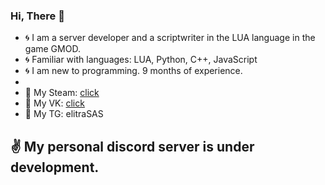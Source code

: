 ### Hi, There 👋

- 🌀 I am a server developer and a scriptwriter in the LUA language in the game GMOD.
- 🌀 Familiar with languages: LUA, Python, C++, JavaScript
- 🌀 I am new to programming. 9 months of experience.
- 
- 🔸 My Steam: [click](https://steamcommunity.com/id/Elitaire/)
- 🔸 My VK: [click](https://vk.com/x3dllx)
- 🔸 My TG: elitraSAS

## ✌ My personal discord server is under development.
